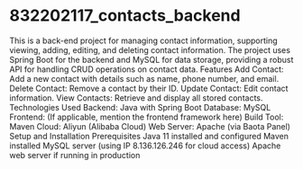 # 832202117_contacts_backend
This is a back-end project for managing contact information, supporting viewing, adding, editing, and deleting contact information. The project uses Spring Boot for the backend and MySQL for data storage, providing a robust API for handling CRUD operations on contact data.
Features
Add Contact: Add a new contact with details such as name, phone number, and email.
Delete Contact: Remove a contact by their ID.
Update Contact: Edit contact information.
View Contacts: Retrieve and display all stored contacts.
Technologies Used
Backend: Java with Spring Boot
Database: MySQL
Frontend: (If applicable, mention the frontend framework here)
Build Tool: Maven
Cloud: Aliyun (Alibaba Cloud)
Web Server: Apache (via Baota Panel)
Setup and Installation
Prerequisites
Java 11 installed and configured
Maven installed
MySQL server (using IP 8.136.126.246 for cloud access)
Apache web server if running in production

